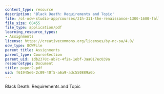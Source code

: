 ```yaml
---
content_type: resource
description: 'Black Death: Requirements and Topic'
file: /ol-ocw-studio-app/courses/21h-311-the-renaissance-1300-1600-fall-2004/f61945e62c0940f5a6a9adc550889a6b_paper2.pdf
file_size: 68455
file_type: application/pdf
learning_resource_types:
- Assignments
license: https://creativecommons.org/licenses/by-nc-sa/4.0/
ocw_type: OCWFile
parent_title: Assignments
parent_type: CourseSection
parent_uid: 1db2370c-ab7c-4f2a-1ebf-3aa017ec039a
resourcetype: Document
title: paper2.pdf
uid: f61945e6-2c09-40f5-a6a9-adc550889a6b
---
```

Black Death: Requirements and Topic